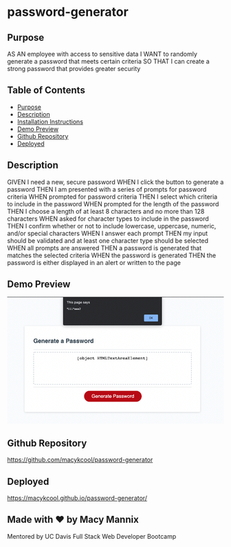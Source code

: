 # password-generator

## Purpose
AS AN employee with access to sensitive data
I WANT to randomly generate a password that meets certain criteria
SO THAT I can create a strong password that provides greater security

## Table of Contents
- [Purpose](#purpose) 
- [Description](#description) 
- [Installation Instructions](#installation-instructions)
- [Demo Preview](#demo-preview)
- [Github Repository](#github-repository)
- [Deployed](#deployed)

## Description
GIVEN I need a new, secure password
WHEN I click the button to generate a password
THEN I am presented with a series of prompts for password criteria
WHEN prompted for password criteria
THEN I select which criteria to include in the password
WHEN prompted for the length of the password
THEN I choose a length of at least 8 characters and no more than 128 characters
WHEN asked for character types to include in the password
THEN I confirm whether or not to include lowercase, uppercase, numeric, and/or special characters
WHEN I answer each prompt
THEN my input should be validated and at least one character type should be selected
WHEN all prompts are answered
THEN a password is generated that matches the selected criteria
WHEN the password is generated
THEN the password is either displayed in an alert or written to the page


 
## Demo Preview
![site-demo](./gif/demo.png)

## Github Repository
https://github.com/macykcool/password-generator

## Deployed
https://macykcool.github.io/password-generator/

## Made with ❤️️ by Macy Mannix
Mentored by UC Davis Full Stack Web Developer Bootcamp